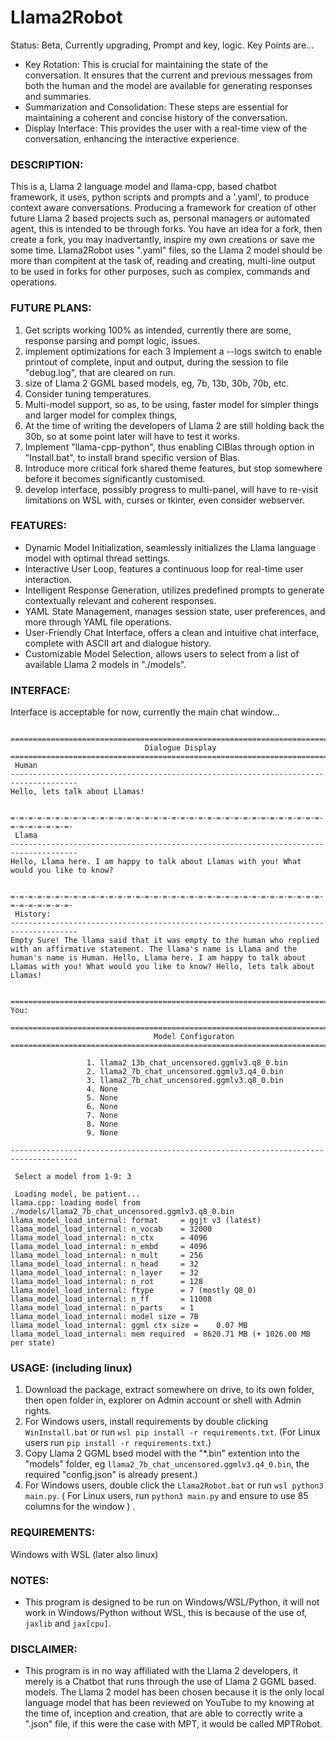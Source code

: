 # Llama2Robot
Status: Beta, Currently upgrading, Prompt and key, logic. Key Points are...
* Key Rotation: This is crucial for maintaining the state of the conversation. It ensures that the current and previous messages from both the human and the model are available for generating responses and summaries.
* Summarization and Consolidation: These steps are essential for maintaining a coherent and concise history of the conversation.
* Display Interface: This provides the user with a real-time view of the conversation, enhancing the interactive experience.

### DESCRIPTION:
This is a, Llama 2 language model and llama-cpp, based chatbot framework, it uses, python scripts and prompts and a '.yaml', to produce context aware conversations. Producing a framework for creation of other future Llama 2 based projects such as, personal managers or automated agent, this is intended to be through forks. You have an idea for a fork, then create a fork, you may inadvertantly, inspire my own creations or save me some time. Llama2Robot uses ".yaml" files, so the Llama 2 model should be more than compitent at the task of, reading and creating, multi-line output to be used in forks for other purposes, such as complex, commands and operations.

### FUTURE PLANS:
1) Get scripts working 100% as intended, currently there are some, response parsing and pompt logic, issues.
2) implement optimizations for each
3 Implement  a --logs switch to enable printout of complete, input and output, during the session to file "debug.log", that are cleared on run. 
4) size of Llama 2 GGML based models, eg, 7b, 13b, 30b, 70b, etc.
5) Consider tuning temperatures.
6) Multi-model support, so as, to be using, faster model for simpler things and larger model for complex things,
7) At the time of writing the developers of Llama 2 are still holding back the 30b, so at some point later will have to test it works.
8) Implement "llama-cpp-python", thus enabling ClBlas through option in "Install.bat", to install brand specific version of Blas.
9) Introduce more critical fork shared theme features, but stop somewhere before it becomes significantly customised.
10) develop interface, possibly progress to multi-panel, will have to re-visit limitations on WSL with, curses or tkinter, even consider webserver. 

### FEATURES:
* Dynamic Model Initialization, seamlessly initializes the Llama language model with optimal thread settings.
* Interactive User Loop, features a continuous loop for real-time user interaction.
* Intelligent Response Generation, utilizes predefined prompts to generate contextually relevant and coherent responses.
* YAML State Management, manages session state, user preferences, and more through YAML file operations.
* User-Friendly Chat Interface, offers a clean and intuitive chat interface, complete with ASCII art and dialogue history.
* Customizable Model Selection, allows users to select from a list of available Llama 2 models in "./models".


### INTERFACE:
Interface is acceptable for now, currently the main chat window...
```

=====================================================================================
                              Dialogue Display
=====================================================================================
 Human
-------------------------------------------------------------------------------------
Hello, lets talk about Llamas!


=-=-=-=-=-=-=-=-=-=-=-=-=-=-=-=-=-=-=-=-=-=-=-=-=-=-=-=-=-=-=-=-=-=-=-=-=-=-=-=-=-=-
 Llama
-------------------------------------------------------------------------------------
Hello, Llama here. I am happy to talk about Llamas with you! What would you like to know?


=-=-=-=-=-=-=-=-=-=-=-=-=-=-=-=-=-=-=-=-=-=-=-=-=-=-=-=-=-=-=-=-=-=-=-=-=-=-=-=-=-=-
 History:
-------------------------------------------------------------------------------------
Empty Sure! The llama said that it was empty to the human who replied with an affirmative statement. The llama's name is Llama and the human's name is Human. Hello, Llama here. I am happy to talk about Llamas with you! What would you like to know? Hello, lets talk about Llamas!


=====================================================================================
You:
```
```
=====================================================================================
                                Model Configuraton
=====================================================================================

                 1. llama2_13b_chat_uncensored.ggmlv3.q8_0.bin
                 2. llama2_7b_chat_uncensored.ggmlv3.q4_0.bin
                 3. llama2_7b_chat_uncensored.ggmlv3.q8_0.bin
                 4. None
                 5. None
                 6. None
                 7. None
                 8. None
                 9. None

-------------------------------------------------------------------------------------

 Select a model from 1-9: 3

 Loading model, be patient...
llama.cpp: loading model from ./models/llama2_7b_chat_uncensored.ggmlv3.q8_0.bin
llama_model_load_internal: format     = ggjt v3 (latest)
llama_model_load_internal: n_vocab    = 32000
llama_model_load_internal: n_ctx      = 4096
llama_model_load_internal: n_embd     = 4096
llama_model_load_internal: n_mult     = 256
llama_model_load_internal: n_head     = 32
llama_model_load_internal: n_layer    = 32
llama_model_load_internal: n_rot      = 128
llama_model_load_internal: ftype      = 7 (mostly Q8_0)
llama_model_load_internal: n_ff       = 11008
llama_model_load_internal: n_parts    = 1
llama_model_load_internal: model size = 7B
llama_model_load_internal: ggml ctx size =    0.07 MB
llama_model_load_internal: mem required  = 8620.71 MB (+ 1026.00 MB per state)

```
### USAGE: (including linux)
1) Download the package, extract somewhere on drive, to its own folder, then open folder in, explorer on Admin account or shell with Admin rights.
2) For Windows users, install requirements by double clicking `WinInstall.bat` or run `wsl pip install -r requirements.txt`. (For Linux users run `pip install -r requirements.txt`.)
3) Copy Llama 2 GGML bsed model with the "*.bin" extention into the "models" folder, eg `llama2_7b_chat_uncensored.ggmlv3.q4_0.bin`, the required "config.json" is already present.)
4) For Windows users, double click the `Llama2Robot.bat` or run `wsl python3 main.py`. ( For Linux users, run `python3 main.py` and ensure to use 85 columns for the window ) .

### REQUIREMENTS:
Windows with WSL (later also linux)

### NOTES:
* This program is designed to be run on Windows/WSL/Python, it will not work in Windows/Python without WSL, this is because of the use of, `jaxlib` and `jax[cpu]`. 

### DISCLAIMER:
* This program is in no way affiliated with the Llama 2 developers, it merely is a Chatbot that runs through the use of Llama 2 GGML based. models. The Llama 2 model has been chosen because it is the only local language model that has been reviewed on YouTube to my knowing at the time of, inception and creation, that are able to correctly write a ".json" file, if this were the case with MPT, it would be called MPTRobot. 

